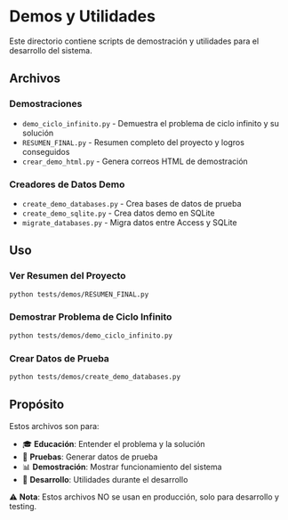 # Demos y Utilidades

Este directorio contiene scripts de demostración y utilidades para el desarrollo del sistema.

## Archivos

### Demostraciones
- `demo_ciclo_infinito.py` - Demuestra el problema de ciclo infinito y su solución
- `RESUMEN_FINAL.py` - Resumen completo del proyecto y logros conseguidos
- `crear_demo_html.py` - Genera correos HTML de demostración

### Creadores de Datos Demo
- `create_demo_databases.py` - Crea bases de datos de prueba
- `create_demo_sqlite.py` - Crea datos demo en SQLite
- `migrate_databases.py` - Migra datos entre Access y SQLite

## Uso

### Ver Resumen del Proyecto
```bash
python tests/demos/RESUMEN_FINAL.py
```

### Demostrar Problema de Ciclo Infinito
```bash
python tests/demos/demo_ciclo_infinito.py
```

### Crear Datos de Prueba
```bash
python tests/demos/create_demo_databases.py
```

## Propósito

Estos archivos son para:
- 🎓 **Educación**: Entender el problema y la solución
- 🧪 **Pruebas**: Generar datos de prueba
- 📊 **Demostración**: Mostrar funcionamiento del sistema
- 🔧 **Desarrollo**: Utilidades durante el desarrollo

⚠️ **Nota**: Estos archivos NO se usan en producción, solo para desarrollo y testing.
